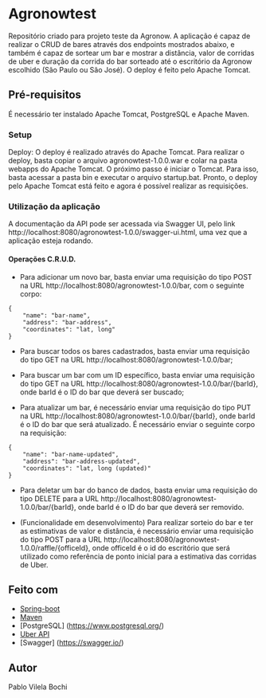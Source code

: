 # Agronowtest
Repositório criado para projeto teste da Agronow.
A aplicação é capaz de realizar o CRUD de bares através dos endpoints mostrados abaixo, e também é capaz de sortear um bar e mostrar a distância, valor de corridas de uber e duração da corrida do bar sorteado até o escritório da Agronow escolhido (São Paulo ou São José).
O deploy é feito pelo Apache Tomcat.

## Pré-requisitos
É necessário ter instalado Apache Tomcat, PostgreSQL e Apache Maven.

### Setup
Deploy:
O deploy é realizado através do Apache Tomcat.
Para realizar o deploy, basta copiar o arquivo agronowtest-1.0.0.war e colar na pasta webapps do Apache Tomcat.
O próximo passo é iniciar o Tomcat. Para isso, basta acessar a pasta bin e executar o arquivo startup.bat.
Pronto, o deploy pelo Apache Tomcat está feito e agora é possível realizar as requisições.

### Utilização da aplicação
A documentação da API pode ser acessada via Swagger UI, pelo link http://localhost:8080/agronowtest-1.0.0/swagger-ui.html, uma vez que a aplicação esteja rodando.

#### Operações C.R.U.D.
- Para adicionar um novo bar, basta enviar uma requisição do tipo POST na URL http://localhost:8080/agronowtest-1.0.0/bar, com o seguinte corpo:
```
{
    "name": "bar-name",
    "address": "bar-address",
    "coordinates": "lat, long"
}
```
- Para buscar todos os bares cadastrados, basta enviar uma requisição do tipo GET na URL http://localhost:8080/agronowtest-1.0.0/bar;

- Para buscar um bar com um ID específico, basta enviar uma requisição do tipo GET na URL http://localhost:8080/agronowtest-1.0.0/bar/{barId}, onde barId é o ID do bar que deverá ser buscado;

- Para atualizar um bar, é necessário enviar uma requisição do tipo PUT na URL http://localhost:8080/agronowtest-1.0.0/bar/{barId}, onde barId é o ID do bar que será atualizado. É necessário enviar o seguinte corpo na requisição:
```
{
    "name": "bar-name-updated",
    "address": "bar-address-updated",
    "coordinates": "lat, long (updated)"
}
```
- Para deletar um bar do banco de dados, basta enviar uma requisição do tipo DELETE para a URL http://localhost:8080/agronowtest-1.0.0/bar/{barId}, onde barId é o ID do bar que deverá ser removido.

- (Funcionalidade em desenvolvimento) Para realizar sorteio do bar e ter as estimativas de valor e distância, é necessário enviar uma requisição do tipo POST para a URL http://localhost:8080/agronowtest-1.0.0/raffle/{officeId}, onde officeId é o id do escritório que será utilizado como referência de ponto inicial para a estimativa das corridas de Uber.

## Feito com

* [Spring-boot](https://spring.io/guides/gs/spring-boot/)
* [Maven](https://maven.apache.org/) 
* [PostgreSQL] (https://www.postgresql.org/)
* [Uber API](https://developer.uber.com/)
* [Swagger] (https://swagger.io/)  
## Autor
Pablo Vilela Bochi
